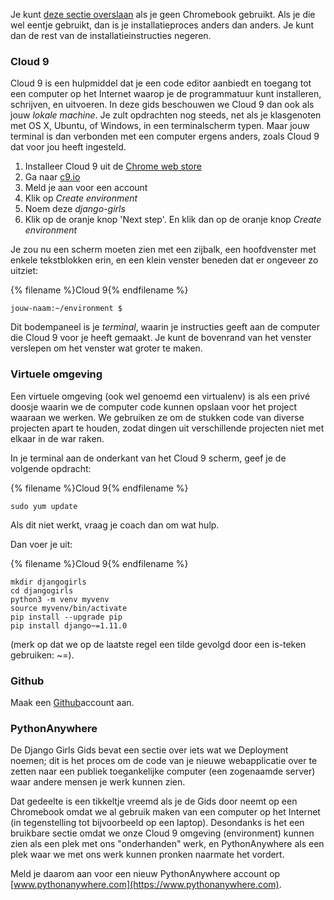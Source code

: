Je kunt [deze sectie overslaan](http://tutorial.djangogirls.org/en/installation/#install-python) als je geen Chromebook gebruikt. Als je die wel eentje gebruikt, dan is je installatieproces anders dan anders. Je kunt dan de rest van de installatieinstructies negeren.

### Cloud 9

Cloud 9 is een hulpmiddel dat je een code editor aanbiedt en toegang tot een computer op het Internet waarop je de programmatuur kunt installeren, schrijven, en uitvoeren. In deze gids beschouwen we Cloud 9 dan ook als jouw *lokale machine*. Je zult opdrachten nog steeds, net als je klasgenoten met OS X, Ubuntu, of Windows, in een terminalscherm typen. Maar jouw terminal is dan verbonden met een computer ergens anders, zoals Cloud 9 dat voor jou heeft ingesteld.

1. Installeer Cloud 9 uit de [Chrome web store](https://chrome.google.com/webstore/detail/cloud9/nbdmccoknlfggadpfkmcpnamfnbkmkcp)
2. Ga naar [c9.io](https://c9.io)
3. Meld je aan voor een account
4. Klik op *Create environment*
5. Noem deze *django-girls*
6. Klik op de oranje knop 'Next step'. En klik dan op de oranje knop *Create environment*

Je zou nu een scherm moeten zien met een zijbalk, een hoofdvenster met enkele tekstblokken erin, en een klein venster beneden dat er ongeveer zo uitziet:

{% filename %}Cloud 9{% endfilename %}

    jouw-naam:~/environment $
    

Dit bodempaneel is je *terminal*, waarin je instructies geeft aan de computer die Cloud 9 voor je heeft gemaakt. Je kunt de bovenrand van het venster verslepen om het venster wat groter te maken.

### Virtuele omgeving

Een virtuele omgeving (ook wel genoemd een virtualenv) is als een privé doosje waarin we de computer code kunnen opslaan voor het project waaraan we werken. We gebruiken ze om de stukken code van diverse projecten apart te houden, zodat dingen uit verschillende projecten niet met elkaar in de war raken.

In je terminal aan de onderkant van het Cloud 9 scherm, geef je de volgende opdracht:

{% filename %}Cloud 9{% endfilename %}

    sudo yum update
    

Als dit niet werkt, vraag je coach dan om wat hulp.

Dan voer je uit:

{% filename %}Cloud 9{% endfilename %}

    mkdir djangogirls
    cd djangogirls
    python3 -m venv myvenv
    source myvenv/bin/activate
    pip install --upgrade pip
    pip install django~=1.11.0
    

(merk op dat we op de laatste regel een tilde gevolgd door een is-teken gebruiken: ~=).

### Github

Maak een [Github](https://github.com)account aan.

### PythonAnywhere

De Django Girls Gids bevat een sectie over iets wat we Deployment noemen; dit is het proces om de code van je nieuwe webapplicatie over te zetten naar een publiek toegankelijke computer (een zogenaamde server) waar andere mensen je werk kunnen zien.

Dat gedeelte is een tikkeltje vreemd als je de Gids door neemt op een Chromebook omdat we al gebruik maken van een computer op het Internet (in tegenstelling tot bijvoorbeeld op een laptop). Desondanks is het een bruikbare sectie omdat we onze Cloud 9 omgeving (environment) kunnen zien als een plek met ons "onderhanden" werk, en PythonAnywhere als een plek waar we met ons werk kunnen pronken naarmate het vordert.

Meld je daarom aan voor een nieuw PythonAnywhere account op [www.pythonanywhere.com](https://www.pythonanywhere.com).